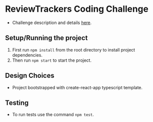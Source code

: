 # ReviewTrackers Coding Challenge

- Challenge description and details [here](https://gist.github.com/nvreynolds/1698e40b2ced65ea6c631259ba5538fd).

## Setup/Running the project

1. First run `npm install` from the root directory to install project dependencies.
2. Then run `npm start` to start the project.

## Design Choices

- Project bootstrapped with create-react-app typescript template.

## Testing

- To run tests use the command `npm test`.

